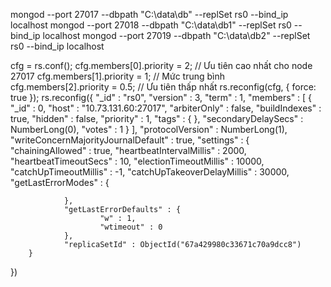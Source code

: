 mongod --port 27017 --dbpath "C:\data\db" --replSet rs0 --bind_ip localhost
mongod --port 27018 --dbpath "C:\data\db1" --replSet rs0 --bind_ip localhost
mongod --port 27019 --dbpath "C:\data\db2" --replSet rs0 --bind_ip localhost

cfg = rs.conf();
cfg.members[0].priority = 2;  // Ưu tiên cao nhất cho node 27017
cfg.members[1].priority = 1;  // Mức trung bình
cfg.members[2].priority = 0.5; // Ưu tiên thấp nhất
rs.reconfig(cfg, { force: true });
rs.reconfig({
        "_id" : "rs0",
        "version" : 3,
        "term" : 1,
        "members" : [
                {
                        "_id" : 0,
                        "host" : "10.73.131.60:27017",
                        "arbiterOnly" : false,
                        "buildIndexes" : true,
                        "hidden" : false,
                        "priority" : 1,
                        "tags" : {
                        },
                        "secondaryDelaySecs" : NumberLong(0),
                        "votes" : 1
                }
        ],
        "protocolVersion" : NumberLong(1),
        "writeConcernMajorityJournalDefault" : true,
        "settings" : {
                "chainingAllowed" : true,
                "heartbeatIntervalMillis" : 2000,
                "heartbeatTimeoutSecs" : 10,
                "electionTimeoutMillis" : 10000,
                "catchUpTimeoutMillis" : -1,
                "catchUpTakeoverDelayMillis" : 30000,
                "getLastErrorModes" : {

                },
                "getLastErrorDefaults" : {
                        "w" : 1,
                        "wtimeout" : 0
                },
                "replicaSetId" : ObjectId("67a429980c33671c70a9dcc8")
        }
})